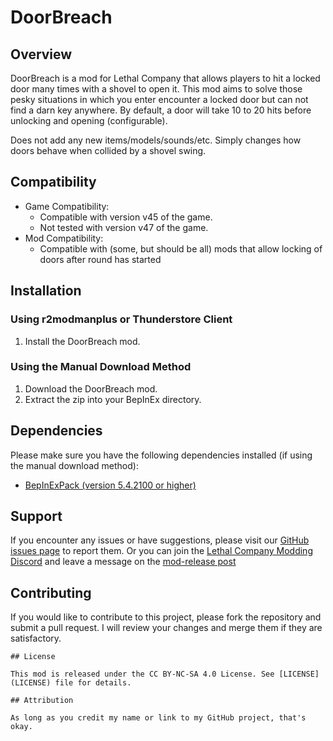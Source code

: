 # DoorBreach

## Overview

DoorBreach is a mod for Lethal Company that allows players to hit a locked door many times with a shovel to open it.
This mod aims to solve those pesky situations in which you enter encounter a locked door but can not find a darn key anywhere.
By default, a door will take 10 to 20 hits before unlocking and opening (configurable).

Does not add any new items/models/sounds/etc. Simply changes how doors behave when collided by a shovel swing.

## Compatibility
- Game Compatibility:
  - Compatible with version v45 of the game.
  - Not tested with version v47 of the game.
- Mod Compatibility:
  - Compatible with (some, but should be all) mods that allow locking of doors after round has started

## Installation

### Using r2modmanplus or Thunderstore Client

1. Install the DoorBreach mod.

### Using the Manual Download Method

1. Download the DoorBreach mod.
2. Extract the zip into your BepInEx directory.

## Dependencies

Please make sure you have the following dependencies installed (if using the manual download method):

- [BepInExPack (version 5.4.2100 or higher)](https://thunderstore.io/c/lethal-company/p/BepInEx/BepInExPack/)

## Support

If you encounter any issues or have suggestions, please visit our [GitHub issues page](https://github.com/Nyxchrono/LC.DoorBreach/issues) to report them.
Or you can join the [Lethal Company Modding Discord](https://discord.gg/lcmod) and leave a message on the [mod-release post](https://discord.com/channels/1168655651455639582/1191561415660670976)

## Contributing

If you would like to contribute to this project, please fork the repository and submit a pull request. I will review your changes and merge them if they are satisfactory.
~~~~
## License

This mod is released under the CC BY-NC-SA 4.0 License. See [LICENSE](LICENSE) file for details.

## Attribution

As long as you credit my name or link to my GitHub project, that's okay.
